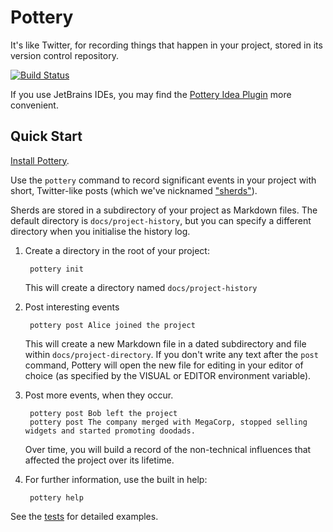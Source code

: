 Pottery
=======

It's like Twitter, for recording things that happen in your project, stored in its version control repository.

[![Build Status](https://travis-ci.org/npryce/pottery.svg?branch=master)](https://travis-ci.org/npryce/pottery)

If you use JetBrains IDEs, you may find the [Pottery Idea Plugin](https://github.com/npryce/pottery-idea-plugin) more convenient.

Quick Start
-----------

[Install Pottery](INSTALL.md).

Use the `pottery` command to record significant events in your project with short,
Twitter-like posts (which we've nicknamed ["sherds"](https://en.wikipedia.org/wiki/Sherd)).

Sherds are stored in a subdirectory of your project as Markdown files. 
The default directory is `docs/project-history`, but you can specify a 
different directory when you initialise the history log.

1. Create a directory in the root of your project:

        pottery init

    This will create a directory named `docs/project-history`

2. Post interesting events

        pottery post Alice joined the project

    This will create a new Markdown file in a dated subdirectory and file
	within `docs/project-directory`.  If you don't write any text after the
	`post` command, Pottery will open the new file for editing in your
    editor of choice (as specified by the VISUAL or EDITOR environment
    variable).
	
4. Post more events, when they occur.

        pottery post Bob left the project
        pottery post The company merged with MegaCorp, stopped selling widgets and started promoting doodads.

    Over time, you will build a record of the non-technical influences that 
	affected the project over its lifetime.


3. For further information, use the built in help:

        pottery help


See the [tests](tests/) for detailed examples.

